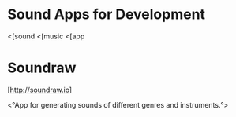 # Sound Apps for Development
<[sound
<[music
<[app

# Soundraw
[http://soundraw.io]

<°App for generating sounds of different genres and instruments.°>
